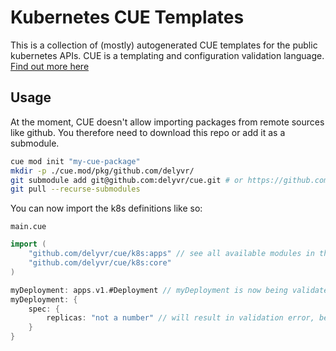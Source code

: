 # Kubernetes CUE Templates

This is a collection of (mostly) autogenerated CUE templates for the public kubernetes APIs.
CUE is a templating and configuration validation language. [Find out more here](https://cuelang.org)

## Usage

At the moment, CUE doesn't allow importing packages from remote sources like github. You therefore need to download this repo or add it as a submodule.

```bash
cue mod init "my-cue-package"
mkdir -p ./cue.mod/pkg/github.com/delyvr/
git submodule add git@github.com:delyvr/cue.git # or https://github.com/delyvr/cue.git
git pull --recurse-submodules
```

You can now import the k8s definitions like so:

`main.cue`
```go
import (
    "github.com/delyvr/cue/k8s:apps" // see all available modules in the k8s subdirectory
    "github.com/delyvr/cue/k8s:core"
)

myDeployment: apps.v1.#Deployment // myDeployment is now being validated with the k8s apps/v1/Deployment api
myDeployment: {
    spec: {
        replicas: "not a number" // will result in validation error, because deployment.spec.replicas is defined as int
    }
}
```

